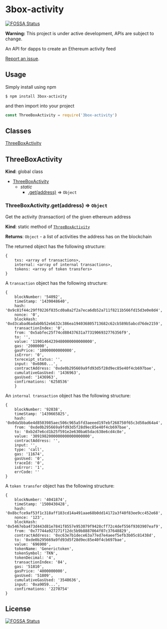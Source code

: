 # 3box-activity
[![FOSSA Status](https://app.fossa.io/api/projects/git%2Bgithub.com%2F3box%2F3box-activity.svg?type=shield)](https://app.fossa.io/projects/git%2Bgithub.com%2F3box%2F3box-activity?ref=badge_shield)


**Warning:** This project is under active development, APIs are subject to change.


An API for dapps to create an Ethereum activity feed

[Report an issue](https://github.com/uport-project/3box-activity/issues/new).

## Usage
Simply install using npm
```
$ npm install 3box-activity
```
and then import into your project
```js
const ThreeBoxActivity = require('3box-activity')
```

## Classes

<dl>
<dt><a href="#ThreeBoxActivity">ThreeBoxActivity</a></dt>
<dd></dd>
</dl>

<a name="ThreeBox"></a>

## ThreeBoxActivity
**Kind**: global class

* [ThreeBoxActivity](#ThreeBox)
    * _static_
        * [.get(address)](#ThreeBox.getProfile) ⇒ <code>Object</code>


### ThreeBoxActivity.get(address) ⇒ <code>Object</code>
Get the activity (transaction) of the given ethereum address

**Kind**: static method of [<code>ThreeBoxActivity</code>](#ThreeBoxActivity)

**Returns**: <code>Object</code> - a list of activities the address has on the blockchain

The returned object has the following structure:
```
{
    txs: <array of transactions>,
    internal: <array of internal transactions>,
    tokens: <array of token transfers>
}
```

A `transaction` object has the following structure:

```
{
    blockNumber: '54092',
    timeStamp: '1439048640',
    hash: '0x9c81f44c29ff0226f835cd0a8a2f2a7eca6db52a711f8211b566fd15d3e0e8d4',
    nonce: '0',
    blockHash: '0xd3cabad6adab0b52eb632c386ea194036805713682c62cb589b5abcd76de2159',
    transactionIndex: '0',
    from: '0x5abfec25f74cd88437631a7731906932776356f9',
    to: '',
    value: '11901464239480000000000000',
    gas: '2000000',
    gasPrice: '10000000000000',
    isError: '0',
    txreceipt_status: '',
    input: '0x6060...',
    contractAddress: '0xde0b295669a9fd93d5f28d9ec85e40f4cb697bae',
    cumulativeGasUsed: '1436963',
    gasUsed: '1436963',
    confirmations: '6258536'
    }
```

An `internal transaction` object has the following structure:

```
{
    blockNumber: '92038',
    timeStamp: '1439665825',
    hash: '0x0da5bba6e4d8503985aec506c965a5fd3aeeed197ebf268750f65c3d50ad64a4',
    from: '0xde0b295669a9fd93d5f28d9ec85e40f4cb697bae',
    to: '0xb2d7e6cd1b25f591e2e630ba65dac638e6cd4c8e',
    value: '3091982000000000000000000',
    contractAddress: '',
    input: '',
    type: 'call',
    gas: '11674',
    gasUsed: '0',
    traceId: '0',
    isError: '1',
    errCode: ''
}
```

A `token transfer` object has the following structure:
```
{
    blockNumber: '4041874',
    timeStamp: '1500430428',
    hash: '0x8bcfce9af53f1c318aff183cd14a491aae68b0dd14172a3f40f83ee9cc452e68',
    nonce: '123',
    blockHash: '0x5467eba473d443d81e7841f8557e953079f9428cff72c4def556f9303907eaf9',
    from: '0x77744a927271f12dc5b9b8887064f07c37648829',
    contractAddress: '0xc63e7b1dece63a77ed7e4aeef5efb3b05c81438d',
    to: '0xde0b295669a9fd93d5f28d9ec85e40f4cb697bae',
    value: '696900',
    tokenName: 'Generictoken',
    tokenSymbol: 'TKN',
    tokenDecimal: '4',
    transactionIndex: '84',
    gas: '51810',
    gasPrice: '4000000000',
    gasUsed: '51809',
    cumulativeGasUsed: '3548636',
    input: '0xa9059...',
    confirmations: '2270754'
}
```


## License
[![FOSSA Status](https://app.fossa.io/api/projects/git%2Bgithub.com%2F3box%2F3box-activity.svg?type=large)](https://app.fossa.io/projects/git%2Bgithub.com%2F3box%2F3box-activity?ref=badge_large)